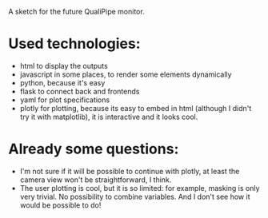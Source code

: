 A sketch for the future QualiPipe monitor.

# Used technologies:
- html to display the outputs
- javascript in some places, to render some elements dynamically
- python, because it's easy
- flask to connect back and frontends
- yaml for plot specifications
- plotly for plotting,
because its easy to embed in html
(although I didn't try it with matplotlib),
it is interactive and 
it looks cool.

# Already some questions:
- I'm not sure if it will be possible to continue with plotly,
at least the camera view won't be straightforward, I think.
- The user plotting is cool, but it is so limited:
for example, masking is only very trivial.
No possibility to combine variables.
And I don't see how it would be possible to do!